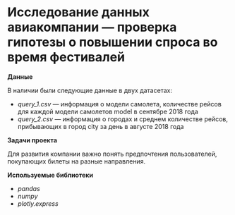 
# Исследование данных авиакомпании — проверка гипотезы о повышении спроса во время фестивалей

**Данные**

В наличии были следующие данные в двух датасетах:
* *query_1.csv* — информация о модели самолета, количестве рейсов для каждой модели самолетов model в сентябре 2018 года
* *query_2.csv* — информация о городах и среднем количестве рейсов, прибывающих в город city за день в августе 2018 года

**Задачи проекта** 

Для развития компании важно понять предпочтения пользователей, покупающих билеты на разные направления.

**Используемые библиотеки**

* *pandas*
* *numpy*
* *plotly.express*
